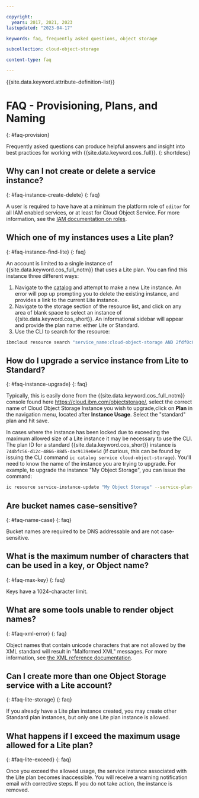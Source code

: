 ```yaml
---

copyright:
  years: 2017, 2021, 2023
lastupdated: "2023-04-17"

keywords: faq, frequently asked questions, object storage

subcollection: cloud-object-storage

content-type: faq

---
```


{{site.data.keyword.attribute-definition-list}}

# FAQ - Provisioning, Plans, and Naming
{: #faq-provision}

Frequently asked questions can produce helpful answers and insight into best practices for working with {{site.data.keyword.cos_full}}.
{: shortdesc}

## Why can I not create or delete a service instance?
{: #faq-instance-create-delete}
{: faq}

A user is required to have have at a minimum the platform role of `editor` for all IAM enabled services, or at least for Cloud Object Service. For more information, see the [IAM documentation on roles](/docs/account?topic=account-iam-service-roles-actions).


## Which one of my instances uses a Lite plan?
{: #faq-instance-find-lite}
{: faq}

An account is limited to a single instance of {{site.data.keyword.cos_full_notm}} that uses a Lite plan.  You can find this instance three different ways:

1. Navigate to the [catalog](https://cloud.ibm.com/objectstorage/create) and attempt to make a new Lite instance.  An error will pop up prompting you to delete the existing instance, and provides a link to the current Lite instance.
2. Navigate to the storage section of the resource list, and click on any area of blank space to select an instance of {{site.data.keyword.cos_short}}. An informational sidebar will appear and provide the plan name: either Lite or Standard.
3. Use the CLI to search for the resource:

```sh
ibmcloud resource search "service_name:cloud-object-storage AND 2fdf0c08-2d32-4f46-84b5-32e0c92fffd8"
```

## How do I upgrade a service instance from Lite to Standard?
{: #faq-instance-upgrade}
{: faq}

Typically, this is easily done from the {{site.data.keyword.cos_full_notm}} console found here https://cloud.ibm.com/objectstorage/, select the correct name of Cloud Object Storage Instance you wish to upgrade,click on **Plan** in the navigation menu, located after **Instance Usage**. Select the "standard" plan and hit save. 

In cases where the instance has been locked due to exceeding the maximum allowed size of a Lite instance it may be necessary to use the CLI. The plan ID for a standard {{site.data.keyword.cos_short}} instance is `744bfc56-d12c-4866-88d5-dac9139e0e5d` (if curious, this can be found by issuing the CLI command `ic catalog service cloud-object-storage`).  You'll need to know the name of the instance you are trying to upgrade.  For example, to upgrade the instance "My Object Storage", you can issue the command:

```sh
ic resource service-instance-update "My Object Storage" --service-plan-id 744bfc56-d12c-4866-88d5- dac9139e0e5d
```

## Are bucket names case-sensitive?
{: #faq-name-case}
{: faq}

Bucket names are required to be DNS addressable and are not case-sensitive.

## What is the maximum number of characters that can be used in a key, or Object name?
{: #faq-max-key}
{: faq}

Keys have a 1024-character limit.

## What are some tools unable to render object names?
{: #faq-xml-error}
{: faq}

Object names that contain unicode characters that are not allowed by the XML standard will result in "Malformed XML" messages. For more information, see [the XML reference documentation](https://www.w3.org/TR/xml/#charsets).

## Can I create more than one Object Storage service with a Lite account?
{: #faq-lite-storage}
{: faq}
 
If you already have a Lite plan instance created, you may create other Standard plan instances, but only one Lite plan instance is allowed.

## What happens if I exceed the maximum usage allowed for a Lite plan?
{: #faq-lite-exceed}
{: faq}
 
Once you exceed the allowed usage, the service instance associated with the Lite plan becomes inaccessible.  You will receive a warning notification email with corrective steps. If you do not take action, the instance is removed.
